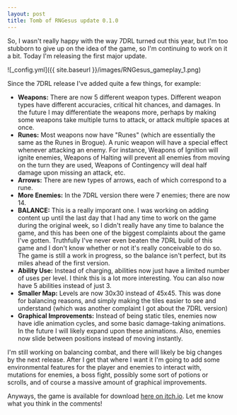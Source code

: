 ```yaml
---
layout: post
title: Tomb of RNGesus update 0.1.0
---
```



So, I wasn't really happy with the way 7DRL turned out this year, but I'm too stubborn to give up on the idea of the game, so I'm continuing to work on it a bit. Today I'm releasing the first major update.
 

![_config.yml]({{ site.baseurl }}/images/RNGesus_gameplay_1.png)

Since the 7DRL release I've added quite a few things, for example:
 
* **Weapons:** There are now 5 different weapon types. Different weapon types have different accuracies, critical hit chances, and damages. In the future I may differentiate the weapons more, perhaps by making some weapons take multiple turns to attack, or attack multiple spaces at once.
* **Runes:** Most weapons now have "Runes" (which are essentially the same as the Runes in Brogue). A runic weapon will have a special effect whenever attacking an enemy. For instance, Weapons of Ignition will ignite enemies, Weapons of Halting will prevent all enemies from moving on the turn they are used, Weapons of Contingency will deal half damage upon missing an attack, etc.
* **Arrows:** There are new types of arrows, each of which correspond to a rune.
* **More Enemies:** In the 7DRL version there were 7 enemies; there are now 14.
* **BALANCE:** This is a really imporant one. I was working on adding content up until the last day that I had any time to work on the game during the original week, so I didn't really have any time to balance the game, and this has been one of the biggest complaints about the game I've gotten. Truthfully I've never even beaten the 7DRL build of this game and I don't know whether or not it's really conceivable to do so. The game is still a work in progress, so the balance isn't perfect, but its miles ahead of the first version.
* **Ability Use:** Instead of charging, abilities now just have a limited number of uses per level. I think this is a lot more interesting. You can also now have 5 abilities instead of just 3.
* **Smaller Map:** Levels are now 30x30 instead of 45x45. This was done for balancing reasons, and simply making the tiles easier to see and understand (which was another complaint I got about the 7DRL version)
* **Graphical Improvements:** Instead of being static tiles, enemies now have idle animation cycles, and some basic damage-taking animations. In the future I will likely expand upon these animations. Also, enemies now slide between positions instead of moving instantly.

I'm still working on balancing combat, and there will likely be big changes by the next release. After I get that where I want it I'm going to add some environmental features for the player and enemies to interact with, mutations for enemies, a boss fight, possibly some sort of potions or scrolls, and of course a massive amount of graphical improvements.

Anyways, the game is available for download [here on itch.io](bunnyhopgames.itch.io/RNGesus). Let me know what you think in the comments!
